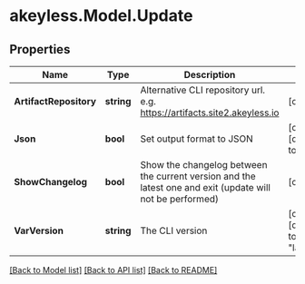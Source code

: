 # akeyless.Model.Update

## Properties

Name | Type | Description | Notes
------------ | ------------- | ------------- | -------------
**ArtifactRepository** | **string** | Alternative CLI repository url. e.g. https://artifacts.site2.akeyless.io | [optional] 
**Json** | **bool** | Set output format to JSON | [optional] [default to false]
**ShowChangelog** | **bool** | Show the changelog between the current version and the latest one and exit (update will not be performed) | [optional] 
**VarVersion** | **string** | The CLI version | [optional] [default to "latest"]

[[Back to Model list]](../README.md#documentation-for-models) [[Back to API list]](../README.md#documentation-for-api-endpoints) [[Back to README]](../README.md)

